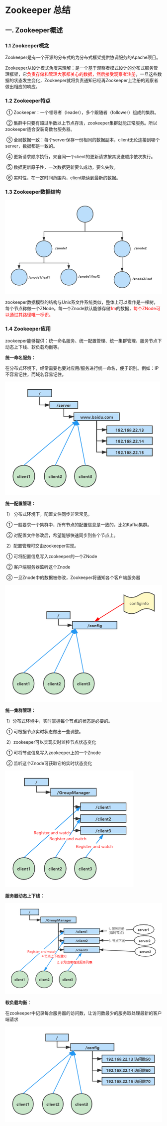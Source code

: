 # Zookeeper 总结

## 一.  Zookeeper概述
### 1.1  Zookeeper概念

​	Zookeeper是有一个开源的分布式的为分布式框架提供协调服务的Apache项目。

​	Zookeeper从设计模式角度来理解：是一个基于观察者模式设计的分布式服务管理框架，它<font color=red>负责存储和管理大家都关心的数据，然后接受观察者注册</font>，一旦这些数据的状态发生变化，Zookeeper就将负责通知已经再Zookeeper上注册的观察者做出相应的响应。

### 1.2  Zookeeper特点

​	① Zookeeper：一个领导者（leader），多个跟随者（follower）组成的集群。

​	② 集群中只要有超过半数以上节点存活，zookeeper集群就能正常服务。所以zookeeper适合安装奇数台服务器。

​	③ 全局数据一致：每个server保存一份相同的数据副本，client无论连接到哪个server，数据都是一致的。

​	④ 更新请求顺序执行，来自同一个client的更新请求按其发送顺序依次执行。

​	⑤ 数据更新原子性，一次数据更新要么成功，要么失败。

​	⑥ 实时性，在一定时间范围内，client能读到最新的数据。

### 1.3  Zookeeper数据结构

![zk存储结构](../Zookeeper/img/zk存储结构.png)

​	zookeeper数据模型的结构与Unix系文件系统类似，整体上可以看作是一棵树，每个节点称做一个ZNode。每一个Znode默认能够存储<font color=red>1m</font>的数据，<font color=red>每个ZNode可以通过其路径唯一标识。</font>

### 1.4  Zookeeper应用

​	zookeeper能够提供：统一命名服务、统一配置管理、统一集群管理、服务节点下动态上下线、软负载均衡等。

**统一命名服务：**

​	在分布式环境下，经常需要也要对应用/服务进行统一命名，便于识别。例如：IP不容易记住，而域名容易记住。

![统一命名服务](../Zookeeper/img/统一命名.png)

**统一配置管理：**

​	1） 分布式环境下，配置文件同步非常常见。

​		① 一般要求一个集群中，所有节点的配置信息是一致的，比如Kafka集群。

​		② 对配置文件修改后，希望能够快速同步到各个节点上。

​	2）配置管理可交由zookeeper实现。

​		① 可将配置信息写入zookeeper的一个ZNode

​		② 客户端服务器监听这个Znode

​		③ 一旦Znode中的数据被修改，Zookeeper将通知各个客户端服务器

![统一配置服务](../Zookeeper/img/统一配置.png)

**统一集群管理：**

​	1）分布式环境中，实时掌握每个节点的状态是必要的。

​		① 可根据节点实时状态做出一些调整。

​	2）zookeeper可以实现实时监控节点状态变化

​		① 可将节点信息写入zookeeper上的一个Znode

​		② 监听这个Znode可获取它的实时状态变化

![统一集群管理](../Zookeeper/img/统一集群管理.png)

**服务器动态上下线：**

![动态上下线](../Zookeeper/img/动态上下线.png)

**软负载均衡：**

​	在zookeeper中记录每台服务器的访问数，让访问数最少的服务取处理最新的客户端请求

![软负载均衡](../Zookeeper/img/软负载均衡.png)

